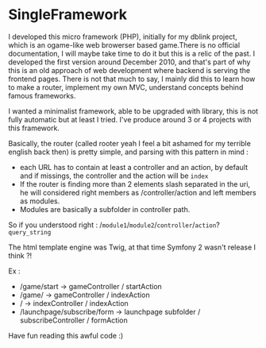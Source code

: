 # SingleFramework

I developed this micro framework (PHP), initially for my dblink project, which is an ogame-like web browerser based game.There is no official documentation, I will maybe take time to do it but this is a relic of the past.
I developed the first version around December 2010, and that's part of why this is an old approach of web development where backend is serving the frontend pages.
There is not that much to say, I mainly did this to learn how to make a router, implement my own MVC, understand concepts behind famous frameworks.

I wanted a minimalist framework, able to be upgraded with library, this is not fully automatic but at least I tried. I've produce around 3 or 4 projects with this framework.

Basically, the router (called rooter yeah I feel a bit ashamed for my terrible english back then) is pretty simple, and parsing with this pattern in mind :

- each URL has to contain at least a controller and an action, by default and if missings, the controller and the action will be `index`
- If the router is finding more than 2 elements slash separated in the uri, he will considered right members as /controller/action and left members as modules.
- Modules are basically a subfolder in controller path.

So if you understood right : /`module1`/`module2`/`controller`/`action`?`query_string`

The html template engine was Twig, at that time Symfony 2 wasn't release I think ?!

Ex :
- /game/start -> gameController / startAction
- /game/ -> gameController / indexAction
- / -> indexController / indexAction
- /launchpage/subscribe/form -> launchpage subfolder / subscribeController / formAction

Have fun reading this awful code :)
   
